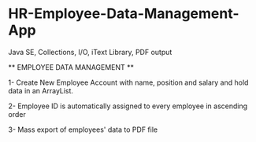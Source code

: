 # HR-Employee-Data-Management-App
Java SE, Collections, I/O, iText Library, PDF output

** EMPLOYEE DATA MANAGEMENT **

1- Create New Employee Account with name, position and salary and hold data in an ArrayList.

2- Employee ID is automatically assigned to every employee in ascending order

3- Mass export of employees' data to PDF file
